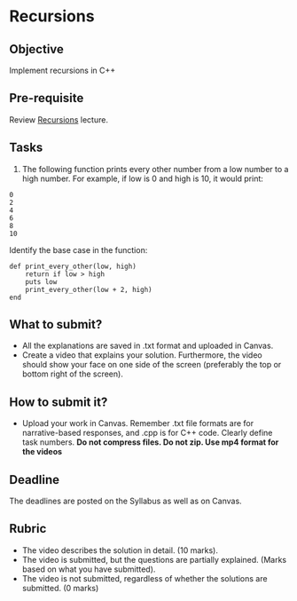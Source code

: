 # Recursions

## Objective
Implement recursions in C++

## Pre-requisite
Review [Recursions](https://htmlpreview.github.io/?https://github.com/d-khan/dslabs/blob/main/Recursions/Lecture.html) lecture.

## Tasks
1. The following function prints every other number from a low number to a high number. For example, if low is 0 and high is 10, it would print:
```
0
2
4
6
8
10
```
Identify the base case in the function:
```
def print_every_other(low, high) 
    return if low > high
    puts low
    print_every_other(low + 2, high)
end
```


## What to submit?  

- All the explanations are saved in .txt format and uploaded in Canvas.
- Create a video that explains your solution. Furthermore, the video should show your face on one side of the screen (preferably the top or bottom right of the screen). 

## How to submit it?
- Upload your work in Canvas. Remember .txt file formats are for narrative-based responses, and .cpp is for C++ code. Clearly define task numbers. __Do not compress files. Do not zip. Use mp4 format for the videos__

## Deadline
The deadlines are posted on the Syllabus as well as on Canvas.

## Rubric
- The video describes the solution in detail. (10 marks).  
- The video is submitted, but the questions are partially explained. (Marks based on what you have submitted).  
- The video is not submitted, regardless of whether the solutions are submitted. (0 marks)


